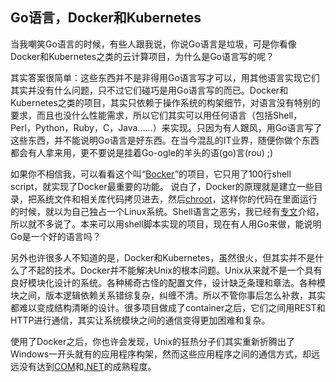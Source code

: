 ## Go语言，Docker和Kubernetes

当我嘲笑Go语言的时候，有些人跟我说，你说Go语言是垃圾，可是你看像Docker和Kubernetes之类的云计算项目，为什么是Go语言写的呢？

其实答案很简单：这些东西并不是非得用Go语言写才可以，用其他语言实现它们其实并没有什么问题，只不过它们碰巧是用Go语言写的而已。Docker和Kubernetes之类的项目，其实只依赖于操作系统的构架细节，对语言没有特别的要求，而且也没什么性能需求，所以它们其实可以用任何语言（包括Shell，Perl，Python，Ruby，C，Java……）来实现。只因为有人跟风，用Go语言写了这些东西，并不能说明Go语言是好东西。在当今混乱的IT业界，随便你做个东西都会有人拿来用，更不要说是挂着Go-ogle的羊头的语(go)言(rou) ;)

如果你不相信我，可以看看这个叫“[Bocker](https://github.com/p8952/bocker/blob/master/bocker)”的项目，它只用了100行shell script，就实现了Docker最重要的功能。 说白了，Docker的原理就是建立一些目录，把系统文件和相关库代码拷贝进去，然后[chroot](https://en.wikipedia.org/wiki/Chroot)，这样你的代码在里面运行的时候，就以为自己独占一个Linux系统。Shell语言之恶劣，我已经有[专文](http://www.yinwang.org/blog-cn/2013/03/29/scripting-language)介绍，所以就不多说了。本来可以用shell脚本实现的项目，现在有人用Go来做，能说明Go是一个好的语言吗？

另外也许很多人不知道的是，Docker和Kubernetes，虽然很火，但其实并不是什么了不起的技术。Docker并不能解决Unix的根本问题。Unix从来就不是一个具有良好模块化设计的系统。各种稀奇古怪的配置文件，设计缺乏条理和章法。各种模块之间，版本逻辑依赖关系错综复杂，纠缠不清。所以不管你事后怎么补救，其实都难以变成结构清晰的设计。很多项目做成了container之后，它们之间用REST和HTTP进行通信，其实让系统模块之间的通信变得更加困难和复杂。

使用了Docker之后，你也许会发现，Unix的狂热分子们其实重新折腾出了Windows一开头就有的应用程序构架，然而这些应用程序之间的通信方式，却远远没有达到[COM](https://en.wikipedia.org/wiki/Component_Object_Model)和[.NET](https://en.wikipedia.org/wiki/.NET_Framework)的成熟程度。
